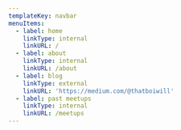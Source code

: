 ```yaml
---
templateKey: navbar
menuItems:
  - label: home
    linkType: internal
    linkURL: /
  - label: about
    linkType: internal
    linkURL: /about
  - label: blog
    linkType: external
    linkURL: 'https://medium.com/@thatboiwill'
  - label: past meetups
    linkType: internal
    linkURL: /meetups
---
```


